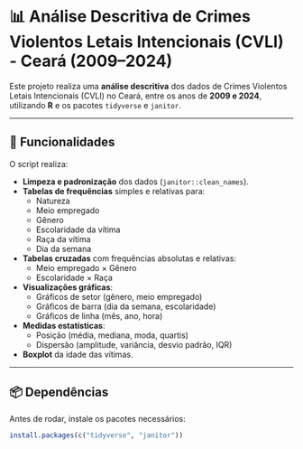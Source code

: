 # 📊 Análise Descritiva de Crimes Violentos Letais Intencionais (CVLI) - Ceará (2009–2024)

Este projeto realiza uma **análise descritiva** dos dados de Crimes Violentos Letais Intencionais (CVLI) no Ceará, entre os anos de **2009 e 2024**, utilizando **R** e os pacotes `tidyverse` e `janitor`.

---

## 🚀 Funcionalidades

O script realiza:

- **Limpeza e padronização** dos dados (`janitor::clean_names`).
- **Tabelas de frequências** simples e relativas para:
  - Natureza
  - Meio empregado
  - Gênero
  - Escolaridade da vítima
  - Raça da vítima
  - Dia da semana
- **Tabelas cruzadas** com frequências absolutas e relativas:
  - Meio empregado × Gênero
  - Escolaridade × Raça
- **Visualizações gráficas**:
  - Gráficos de setor (gênero, meio empregado)
  - Gráficos de barra (dia da semana, escolaridade)
  - Gráficos de linha (mês, ano, hora)
- **Medidas estatísticas**:
  - Posição (média, mediana, moda, quartis)
  - Dispersão (amplitude, variância, desvio padrão, IQR)
- **Boxplot** da idade das vítimas.

---

## 📦 Dependências

Antes de rodar, instale os pacotes necessários:

```r
install.packages(c("tidyverse", "janitor"))
